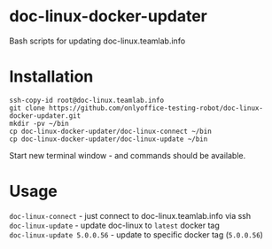 # doc-linux-docker-updater
Bash scripts for updating doc-linux.teamlab.info

# Installation

```
ssh-copy-id root@doc-linux.teamlab.info
git clone https://github.com/onlyoffice-testing-robot/doc-linux-docker-updater.git
mkdir -pv ~/bin
cp doc-linux-docker-updater/doc-linux-connect ~/bin
cp doc-linux-docker-updater/doc-linux-update ~/bin
```
Start new terminal window - and commands should be available. 

# Usage

`doc-linux-connect` - just connect to doc-linux.teamlab.info via ssh  
`doc-linux-update` - update doc-linux to `latest` docker tag  
`doc-linux-update 5.0.0.56` - update to specific docker tag (`5.0.0.56`)
